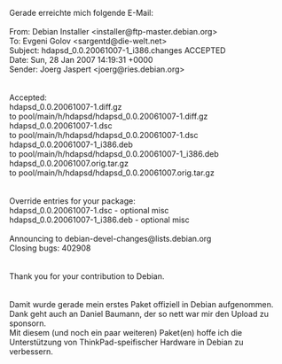 <html><body><p>Gerade erreichte mich folgende E-Mail:<br>
<br>
From: Debian Installer &lt;installer@ftp-master.debian.org&gt;<br>
To: Evgeni Golov &lt;sargentd@die-welt.net&gt;<br>
Subject: hdapsd_0.0.20061007-1_i386.changes ACCEPTED<br>
Date: Sun, 28 Jan 2007 14:19:31 +0000<br>
Sender: Joerg Jaspert &lt;joerg@ries.debian.org&gt;<br>
<br>
<br>
Accepted:<br>
hdapsd_0.0.20061007-1.diff.gz<br>
  to pool/main/h/hdapsd/hdapsd_0.0.20061007-1.diff.gz<br>
hdapsd_0.0.20061007-1.dsc<br>
  to pool/main/h/hdapsd/hdapsd_0.0.20061007-1.dsc<br>
hdapsd_0.0.20061007-1_i386.deb<br>
  to pool/main/h/hdapsd/hdapsd_0.0.20061007-1_i386.deb<br>
hdapsd_0.0.20061007.orig.tar.gz<br>
  to pool/main/h/hdapsd/hdapsd_0.0.20061007.orig.tar.gz<br>
<br>
<br>
Override entries for your package:<br>
hdapsd_0.0.20061007-1.dsc - optional misc<br>
hdapsd_0.0.20061007-1_i386.deb - optional misc<br>
<br>
Announcing to debian-devel-changes@lists.debian.org<br>
Closing bugs: 402908 <br>
<br>
<br>
Thank you for your contribution to Debian.<br>
<br>
<br>
Damit wurde gerade mein erstes Paket offiziell in Debian aufgenommen.<br>
Dank geht auch an Daniel Baumann, der so nett war mir den Upload zu sponsorn.<br>
Mit diesem (und noch ein paar weiteren) Paket(en) hoffe ich die Unterstützung von ThinkPad-speifischer Hardware in Debian zu verbessern.</p></body></html>
